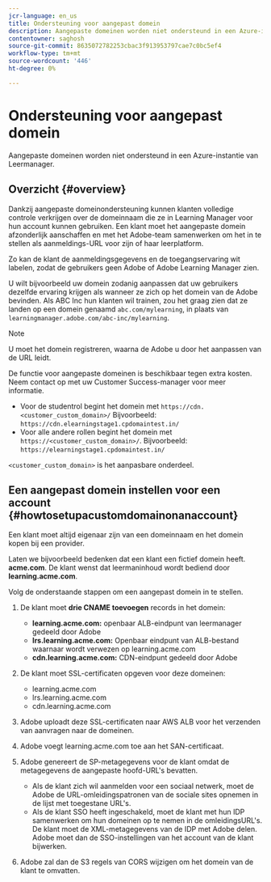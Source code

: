 ```yaml
---
jcr-language: en_us
title: Ondersteuning voor aangepast domein
description: Aangepaste domeinen worden niet ondersteund in een Azure-instantie van Leermanager.
contentowner: saghosh
source-git-commit: 8635072782253cbac3f913953797cae7c0bc5ef4
workflow-type: tm+mt
source-wordcount: '446'
ht-degree: 0%

---
```




# Ondersteuning voor aangepast domein

Aangepaste domeinen worden niet ondersteund in een Azure-instantie van Leermanager.

## Overzicht {#overview}

Dankzij aangepaste domeinondersteuning kunnen klanten volledige controle verkrijgen over de domeinnaam die ze in Learning Manager voor hun account kunnen gebruiken. Een klant moet het aangepaste domein afzonderlijk aanschaffen en met het Adobe-team samenwerken om het in te stellen als aanmeldings-URL voor zijn of haar leerplatform.

Zo kan de klant de aanmeldingsgegevens en de toegangservaring wit labelen, zodat de gebruikers geen Adobe of Adobe Learning Manager zien.

U wilt bijvoorbeeld uw domein zodanig aanpassen dat uw gebruikers dezelfde ervaring krijgen als wanneer ze zich op het domein van de Adobe bevinden. Als ABC Inc hun klanten wil trainen, zou het graag zien dat ze landen op een domein genaamd `abc.com/mylearning`, in plaats van `learningmanager.adobe.com/abc-inc/mylearning`.

>[!NOTE]
>
>U moet het domein registreren, waarna de Adobe u door het aanpassen van de URL leidt.


De functie voor aangepaste domeinen is beschikbaar tegen extra kosten. Neem contact op met uw Customer Success-manager voor meer informatie.

* Voor de studentrol begint het domein met `https://cdn.<customer_custom_domain>/` Bijvoorbeeld: `https://cdn.elearningstage1.cpdomaintest.in/`
* Voor alle andere rollen begint het domein met `https://<customer_custom_domain>/`. Bijvoorbeeld: `https://elearningstage1.cpdomaintest.in/`

`<customer_custom_domain>` is het aanpasbare onderdeel.

## Een aangepast domein instellen voor een account {#howtosetupacustomdomainonanaccount}

Een klant moet altijd eigenaar zijn van een domeinnaam en het domein kopen bij een provider.

Laten we bijvoorbeeld bedenken dat een klant een fictief domein heeft. **acme.com**. De klant wenst dat leermaninhoud wordt bediend door **learning.acme.com**.

Volg de onderstaande stappen om een aangepast domein in te stellen.

1. De klant moet **drie CNAME toevoegen** records in het domein:

   * **learning.acme.com:** openbaar ALB-eindpunt van leermanager gedeeld door Adobe
   * **lrs.learning.acme.com:** Openbaar eindpunt van ALB-bestand waarnaar wordt verwezen op learning.acme.com
   * **cdn.learning.acme.com:** CDN-eindpunt gedeeld door Adobe

1. De klant moet SSL-certificaten opgeven voor deze domeinen:

   * learning.acme.com
   * lrs.learning.acme.com
   * cdn.learning.acme.com

1. Adobe uploadt deze SSL-certificaten naar AWS ALB voor het verzenden van aanvragen naar de domeinen.
1. Adobe voegt learning.acme.com toe aan het SAN-certificaat.
1. Adobe genereert de SP-metagegevens voor de klant omdat de metagegevens de aangepaste hoofd-URL&#39;s bevatten.

   * Als de klant zich wil aanmelden voor een sociaal netwerk, moet de Adobe de URL-omleidingspatronen van de sociale sites opnemen in de lijst met toegestane URL&#39;s.
   * Als de klant SSO heeft ingeschakeld, moet de klant met hun IDP samenwerken om hun domeinen op te nemen in de omleidingsURL&#39;s. De klant moet de XML-metagegevens van de IDP met Adobe delen. Adobe moet dan de SSO-instellingen van het account van de klant bijwerken.

1. Adobe zal dan de S3 regels van CORS wijzigen om het domein van de klant te omvatten.
